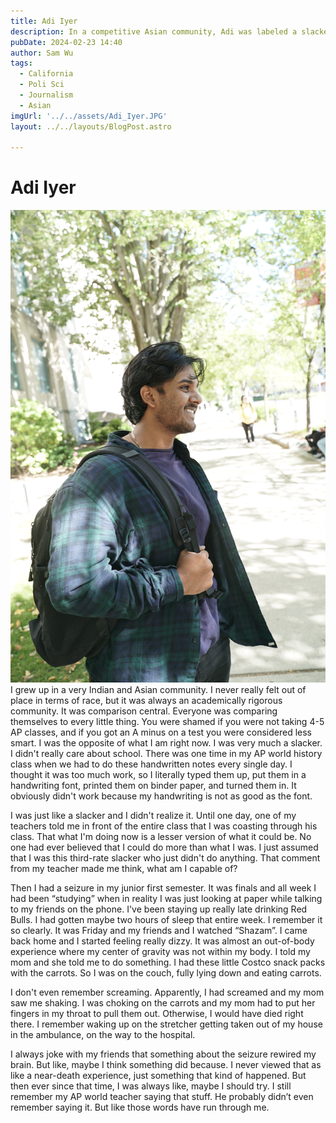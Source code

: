 ```yaml
---
title: Adi Iyer 
description: In a competitive Asian community, Adi was labeled a slacker, until a near-death experience ignited change.
pubDate: 2024-02-23 14:40
author: Sam Wu
tags:
  - California
  - Poli Sci
  - Journalism
  - Asian
imgUrl: '../../assets/Adi_Iyer.JPG'
layout: ../../layouts/BlogPost.astro

---
```

# Adi Iyer 

![local image](../../assets/Adi_Iyer.JPG)
I grew up in a very Indian and Asian community. I never really felt out of place in terms of race, but it was always an academically rigorous community. It was comparison central. Everyone was comparing themselves to every little thing. You were shamed if you were not taking 4-5 AP classes, and if you got an A minus on a test you were considered less smart. 
I was the opposite of what I am right now. I was very much a slacker. I didn't really care about school. There was one time in my AP world history class when we had to do these handwritten notes every single day. I thought it was too much work, so I literally typed them up, put them in a handwriting font, printed them on binder paper, and turned them in. It obviously didn't work because my handwriting is not as good as the font. 

I was just like a slacker and I didn't realize it. Until one day, one of my teachers told me in front of the entire class that I was coasting through his class. That what I'm doing now is a lesser version of what it could be. No one had ever believed that I could do more than what I was. I just assumed that I was this third-rate slacker who just didn't do anything. That comment from my teacher made me think, what am I capable of? 

Then I had a seizure in my junior first semester. It was finals and all week I had been “studying” when in reality I was just looking at paper while talking to my friends on the phone. I've been staying up really late drinking Red Bulls. I had gotten maybe two hours of sleep that entire week. I remember it so clearly. It was Friday and my friends and I watched “Shazam”. I came back home and I started feeling really dizzy.  It was almost an out-of-body experience where my center of gravity was not within my body. I told my mom and she told me to do something.
I had these little Costco snack packs with the carrots. So I was on the couch, fully lying down and eating carrots. 

I don't even remember screaming. Apparently, I had screamed and my mom saw me shaking. I was choking on the carrots and my mom had to put her fingers in my throat to pull them out. Otherwise, I would have died right there. I remember waking up on the stretcher getting taken out of my house in the ambulance, on the way to the hospital. 

I always joke with my friends that something about the seizure rewired my brain. But like, maybe I think something did because. I never viewed that as like a near-death experience, just something that kind of happened. But then ever since that time, I was always like, maybe I should try. I still remember my AP world teacher saying that stuff. He probably didn’t even remember saying it. But like those words have run through me. 
